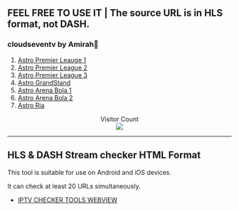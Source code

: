 ## FEEL FREE TO USE IT | The source URL is in HLS format, not DASH.

### cloudseventv by Amirah👋
1. [Astro Premier Leauge 1](https://karlfazreen.github.io/playlist/sooka.my/apl1.html)
2. [Astro Premier League 2](https://karlfazreen.github.io/playlist/sooka.my/apl2.html)
3. [Astro Premier League 3](https://karlfazreen.github.io/playlist/sooka.my/apl3.html)
4. [Astro GrandStand](https://karlfazreen.github.io/playlist/sooka.my/gstand.html)
5. [Astro Arena Bola 1](https://karlfazreen.github.io/playlist/sooka.my/arenabola1.html)
6. [Astro Arena Bola 2](https://karlfazreen.github.io/playlist/sooka.my/arenabola2.html)
7. [Astro Ria](https://karlfazreen.github.io/playlist/sooka.my/riangria.html)

<p align="center"> 
  Visitor Count<br>
  <img src="https://raw.githubusercontent.com/javascript-obfuscator/javascript-obfuscator/master/images/logo.png" />
</p>

---

## HLS & DASH Stream checker HTML Format
This tool is suitable for use on Android and iOS devices.

It can check at least 20 URLs simultaneously.
- [IPTV CHECKER TOOLS WEBVIEW](https://karlfazreen.github.io/playlist/index/iptv_checker.html)



